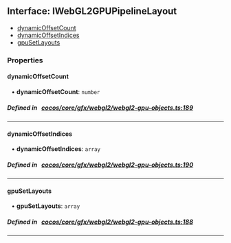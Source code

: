 ## Interface: IWebGL2GPUPipelineLayout

- [dynamicOffsetCount](#dynamicOffsetCount)
- [dynamicOffsetIndices](#dynamicOffsetIndices)
- [gpuSetLayouts](#gpuSetLayouts)

### Properties

#### dynamicOffsetCount

<div style="margin-left: 10px;">


• **dynamicOffsetCount**: ``number``

</div>

##### Defined in &nbsp;   [cocos/core/gfx/webgl2/webgl2-gpu-objects.ts:189](https://github.com/cocos-creator/engine/blob/c7bf6b8a9/cocos/core/gfx/webgl2/webgl2-gpu-objects.ts#L189)&nbsp;
___
#### dynamicOffsetIndices

<div style="margin-left: 10px;">


• **dynamicOffsetIndices**: ``array``

</div>

##### Defined in &nbsp;   [cocos/core/gfx/webgl2/webgl2-gpu-objects.ts:190](https://github.com/cocos-creator/engine/blob/c7bf6b8a9/cocos/core/gfx/webgl2/webgl2-gpu-objects.ts#L190)&nbsp;
___
#### gpuSetLayouts

<div style="margin-left: 10px;">


• **gpuSetLayouts**: ``array``

</div>

##### Defined in &nbsp;   [cocos/core/gfx/webgl2/webgl2-gpu-objects.ts:188](https://github.com/cocos-creator/engine/blob/c7bf6b8a9/cocos/core/gfx/webgl2/webgl2-gpu-objects.ts#L188)&nbsp;
___
